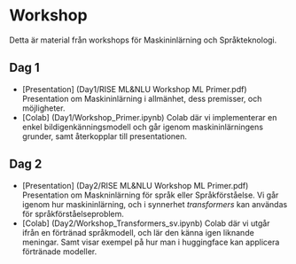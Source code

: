 # Workshop

Detta är material från workshops för Maskininlärning och Språkteknologi.


## Dag 1

- [Presentation] (Day1/RISE ML&NLU Workshop ML Primer.pdf)
    Presentation om Maskininlärning i allmänhet, dess premisser, och möjligheter.
- [Colab] (Day1/Workshop_Primer.ipynb)
    Colab där vi implementerar en enkel bildigenkänningsmodell och går igenom maskininlärningens grunder,
    samt återkopplar till presentationen.

## Dag 2
- [Presentation] (Day2/RISE ML&NLU Workshop ML Primer.pdf)
    Presentation om Maskninlärning för språk eller Språkförståelse.
    Vi går igenom hur maskininlärning, och i synnerhet *transformers* kan användas för språkförståelseproblem.
- [Colab] (Day2/Workshop_Transformers_sv.ipynb)
    Colab där vi utgår ifrån en förtränad språkmodell, och lär den känna igen liknande meningar. 
    Samt visar exempel på hur man i huggingface kan applicera förtränade modeller. 
